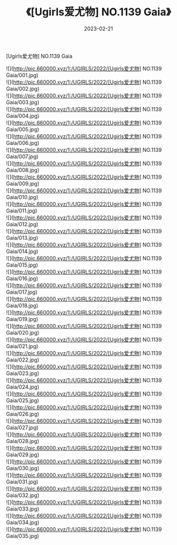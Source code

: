 ﻿---
layout: post
title:  《[Ugirls爱尤物] NO.1139 Gaia》
date:   2023-02-21
img: http://pic.660000.xyz/1:/UGIRLS/2022/[Ugirls爱尤物] NO.1139 Gaia/000.jpg
categories: [美女, 清纯, 唯美]
---

[Ugirls爱尤物] NO.1139 Gaia

 ![](http://pic.660000.xyz/1:/UGIRLS/2022/[Ugirls爱尤物] NO.1139 Gaia/001.jpg) <br>![](http://pic.660000.xyz/1:/UGIRLS/2022/[Ugirls爱尤物] NO.1139 Gaia/002.jpg) <br>![](http://pic.660000.xyz/1:/UGIRLS/2022/[Ugirls爱尤物] NO.1139 Gaia/003.jpg) <br>![](http://pic.660000.xyz/1:/UGIRLS/2022/[Ugirls爱尤物] NO.1139 Gaia/004.jpg) <br>![](http://pic.660000.xyz/1:/UGIRLS/2022/[Ugirls爱尤物] NO.1139 Gaia/005.jpg) <br>![](http://pic.660000.xyz/1:/UGIRLS/2022/[Ugirls爱尤物] NO.1139 Gaia/006.jpg) <br>![](http://pic.660000.xyz/1:/UGIRLS/2022/[Ugirls爱尤物] NO.1139 Gaia/007.jpg) <br>![](http://pic.660000.xyz/1:/UGIRLS/2022/[Ugirls爱尤物] NO.1139 Gaia/008.jpg) <br>![](http://pic.660000.xyz/1:/UGIRLS/2022/[Ugirls爱尤物] NO.1139 Gaia/009.jpg) <br>![](http://pic.660000.xyz/1:/UGIRLS/2022/[Ugirls爱尤物] NO.1139 Gaia/010.jpg) <br>![](http://pic.660000.xyz/1:/UGIRLS/2022/[Ugirls爱尤物] NO.1139 Gaia/011.jpg) <br>![](http://pic.660000.xyz/1:/UGIRLS/2022/[Ugirls爱尤物] NO.1139 Gaia/012.jpg) <br>![](http://pic.660000.xyz/1:/UGIRLS/2022/[Ugirls爱尤物] NO.1139 Gaia/013.jpg) <br>![](http://pic.660000.xyz/1:/UGIRLS/2022/[Ugirls爱尤物] NO.1139 Gaia/014.jpg) <br>![](http://pic.660000.xyz/1:/UGIRLS/2022/[Ugirls爱尤物] NO.1139 Gaia/015.jpg) <br>![](http://pic.660000.xyz/1:/UGIRLS/2022/[Ugirls爱尤物] NO.1139 Gaia/016.jpg) <br>![](http://pic.660000.xyz/1:/UGIRLS/2022/[Ugirls爱尤物] NO.1139 Gaia/017.jpg) <br>![](http://pic.660000.xyz/1:/UGIRLS/2022/[Ugirls爱尤物] NO.1139 Gaia/018.jpg) <br>![](http://pic.660000.xyz/1:/UGIRLS/2022/[Ugirls爱尤物] NO.1139 Gaia/019.jpg) <br>![](http://pic.660000.xyz/1:/UGIRLS/2022/[Ugirls爱尤物] NO.1139 Gaia/020.jpg) <br>![](http://pic.660000.xyz/1:/UGIRLS/2022/[Ugirls爱尤物] NO.1139 Gaia/021.jpg) <br>![](http://pic.660000.xyz/1:/UGIRLS/2022/[Ugirls爱尤物] NO.1139 Gaia/022.jpg) <br>![](http://pic.660000.xyz/1:/UGIRLS/2022/[Ugirls爱尤物] NO.1139 Gaia/023.jpg) <br>![](http://pic.660000.xyz/1:/UGIRLS/2022/[Ugirls爱尤物] NO.1139 Gaia/024.jpg) <br>![](http://pic.660000.xyz/1:/UGIRLS/2022/[Ugirls爱尤物] NO.1139 Gaia/025.jpg) <br>![](http://pic.660000.xyz/1:/UGIRLS/2022/[Ugirls爱尤物] NO.1139 Gaia/026.jpg) <br>![](http://pic.660000.xyz/1:/UGIRLS/2022/[Ugirls爱尤物] NO.1139 Gaia/027.jpg) <br>![](http://pic.660000.xyz/1:/UGIRLS/2022/[Ugirls爱尤物] NO.1139 Gaia/028.jpg) <br>![](http://pic.660000.xyz/1:/UGIRLS/2022/[Ugirls爱尤物] NO.1139 Gaia/029.jpg) <br>![](http://pic.660000.xyz/1:/UGIRLS/2022/[Ugirls爱尤物] NO.1139 Gaia/030.jpg) <br>![](http://pic.660000.xyz/1:/UGIRLS/2022/[Ugirls爱尤物] NO.1139 Gaia/031.jpg) <br>![](http://pic.660000.xyz/1:/UGIRLS/2022/[Ugirls爱尤物] NO.1139 Gaia/032.jpg) <br>![](http://pic.660000.xyz/1:/UGIRLS/2022/[Ugirls爱尤物] NO.1139 Gaia/033.jpg) <br>![](http://pic.660000.xyz/1:/UGIRLS/2022/[Ugirls爱尤物] NO.1139 Gaia/034.jpg) <br>![](http://pic.660000.xyz/1:/UGIRLS/2022/[Ugirls爱尤物] NO.1139 Gaia/035.jpg) <br>